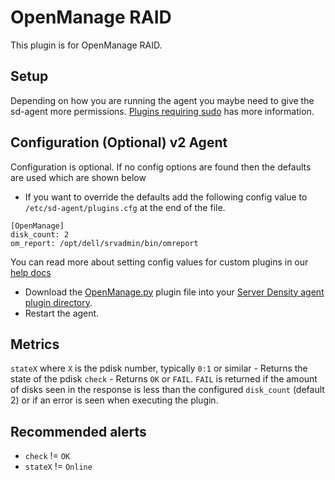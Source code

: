 OpenManage RAID
===

This plugin is for OpenManage RAID. 

Setup
---
Depending on how you are running the agent you maybe need to give the sd-agent more permissions. [Plugins requiring sudo](https://support.serverdensity.com/hc/en-us/articles/201253683-Plugins-requiring-sudo) has more information.

Configuration (Optional) v2 Agent
---
Configuration is optional. If no config options are found then the defaults are used which are shown below
* If you want to override the defaults add the following config value to `/etc/sd-agent/plugins.cfg` at the end of the file.  
```
[OpenManage]
disk_count: 2
om_report: /opt/dell/srvadmin/bin/omreport
```
You can read more about setting config values for custom plugins in our [help docs](https://support.serverdensity.com/hc/en-us/articles/213074438-Information-about-Custom-Plugins)
* Download the [OpenManage.py](OpenManage.py) plugin file into your [Server Density agent plugin directory](/README.md).
* Restart the agent.

Metrics
---
`stateX` where `X` is the pdisk number, typically `0:1` or similar - Returns the state of the pdisk
`check` - Returns `OK` or `FAIL`. `FAIL` is returned if the amount of disks seen in the response is less than the configured `disk_count` (default 2) or if an error is seen when executing the plugin.

Recommended alerts
---
* `check` != `OK`
* `stateX` != `Online`
